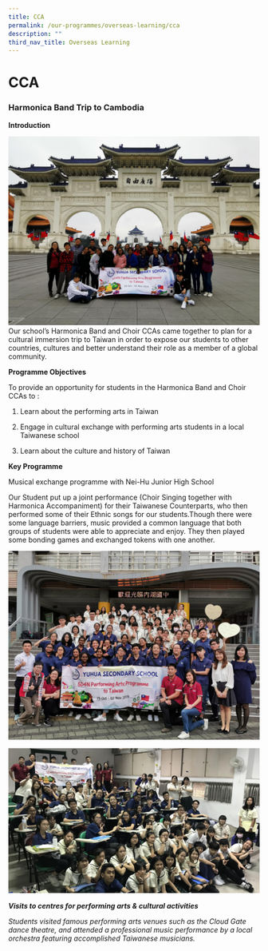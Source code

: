 ```yaml
---
title: CCA
permalink: /our-programmes/overseas-learning/cca
description: ""
third_nav_title: Overseas Learning
---
```

# **CCA**

### Harmonica Band Trip to Cambodia

**Introduction**

![](/images/Picture1%20(1).png)
Our school’s Harmonica Band and Choir CCAs came together to plan for a cultural immersion trip to Taiwan in order to expose our students to other countries, cultures and better understand their role as a member of a global community.

**Programme Objectives**

To provide an opportunity for students in the Harmonica Band and Choir CCAs to :

1) Learn about the performing arts in Taiwan

2) Engage in cultural exchange with performing arts students in a local Taiwanese school

3) Learn about the culture and history of Taiwan 

**Key Programme**

Musical exchange programme with Nei-Hu Junior High School

Our Student put up a joint performance (Choir Singing together with Harmonica Accompaniment) for their Taiwanese Counterparts, who then performed some of their Ethnic songs for our students.Though there were some language barriers, music provided a common language that both groups of students were able to appreciate and enjoy. They then played some bonding games and exchanged tokens with one another.

![](/images/Picture2%20(1).png)

![](/images/Picture3%20(1).png)

**_Visits to centres for performing arts & cultural activities_**

_Students visited famous performing arts venues such as the Cloud Gate dance theatre, and attended a professional music performance by a local orchestra featuring accomplished Taiwanese musicians._